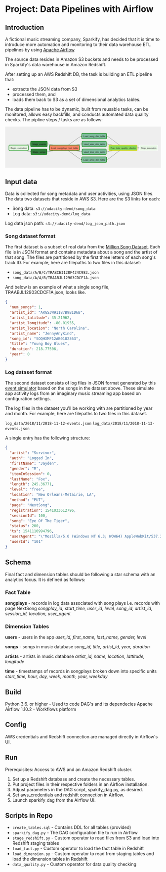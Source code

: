 # Project: Data Pipelines with Airflow

## Introduction

A fictional music streaming company, Sparkify, has decided that it is time to introduce more automation and monitoring to their data warehouse ETL pipelines by using [Apache Airflow](https://airflow.apache.org/).

The source data resides in Amazon S3 buckets and needs to be processed in Sparkify's data warehouse in Amazon Redshift.

After setting up an AWS Redshift DB, the task is building an ETL pipeline that:

- extracts the JSON data from S3
- processed them, and
- loads them back to S3 as a set of dimensional analytics tables.

The data pipeline has to be dynamic, built from reusable tasks, can be monitored, allows easy backfills, and conducts automated data quality checks. The pipline steps / tasks are as follows:

![pipeline graph view](DAG_graph_view.JPG)

## Input data

Data is collected for song metadata and user activities, using JSON files. The data  two datasets that reside in AWS S3. Here are the S3 links for each:

- Song data: `s3://udacity-dend/song_data`
- Log data: `s3://udacity-dend/log_data`

Log data json path: `s3://udacity-dend/log_json_path.json`

### Song dataset format

The first dataset is a subset of real data from the [Million Song Dataset](https://labrosa.ee.columbia.edu/millionsong/). Each file is in JSON format and contains metadata about a song and the artist of that song. The files are partitioned by the first three letters of each song's track ID. For example, here are filepaths to two files in this dataset:

- `song_data/A/B/C/TRABCEI128F424C983.json`
- `song_data/A/A/B/TRAABJL12903CDCF1A.json`

And below is an example of what a single song file, TRAABJL12903CDCF1A.json, looks like.

```json
{
  "num_songs": 1,
  "artist_id": "ARGSJW91187B9B1D6B",
  "artist_latitude": 35.21962,
  "artist_longitude": -80.01955,
  "artist_location": "North Carolina",
  "artist_name": "JennyAnyKind",
  "song_id": "SOQHXMF12AB0182363",
  "title": "Young Boy Blues",
  "duration": 218.77506,
  "year": 0
}
```

### Log dataset format

The second dataset consists of log files in JSON format generated by this [event simulator](https://github.com/Interana/eventsim) based on the songs in the dataset above. These simulate app activity logs from an imaginary music streaming app based on configuration settings.

The log files in the dataset you'll be working with are partitioned by year and month. For example, here are filepaths to two files in this dataset.

`log_data/2018/11/2018-11-12-events.json`
`log_data/2018/11/2018-11-13-events.json`

A single entry has the following structure:

```json
{
  "artist": "Survivor",
  "auth": "Logged In",
  "firstName": "Jayden",
  "gender": "M",
  "itemInSession": 0,
  "lastName": "Fox",
  "length": 245.36771,
  "level": "free",
  "location": "New Orleans-Metairie, LA",
  "method": "PUT",
  "page": "NextSong",
  "registration": 1541033612796,
  "sessionId": 100,
  "song": "Eye Of The Tiger",
  "status": 200,
  "ts": 1541110994796,
  "userAgent": "\"Mozilla/5.0 (Windows NT 6.3; WOW64) AppleWebKit/537.36 (KHTML, like Gecko) Chrome/36.0.1985.143 Safari/537.36\"",
  "userId": "101"
}
```

## Schema

Final fact and dimension tables should be following a star schema with an analytics focus. It is defined as follows:

### Fact Table

**songplays** - records in log data associated with song plays i.e. records with page NextSong
*songplay_id, start_time, user_id, level, song_id, artist_id, session_id, location, user_agent*

### Dimension Tables

**users** - users in the app
*user_id, first_name, last_name, gender, level*

**songs** - songs in music database
*song_id, title, artist_id, year, duration*

**artists** - artists in music database
*artist_id, name, location, lattitude, longitude*

**time** - timestamps of records in songplays broken down into specific units
*start_time, hour, day, week, month, year, weekday*

## Build 

Python 3.6. or higher - Used to code DAG's and its dependecies
Apache Airflow 1.10.2 - Workflows platform

## Config

AWS credentials and Redshift connection are managed directly in Airflow's UI.

## Run

Prerequisites: Access to AWS and an Amazon Redshift cluster.

1. Set up a Redshift database and create the necessary tables.
2. Put project files in their respective folders in an Airflow installation.
3. Adjust parameters in the DAG script, spakify_dag.py, as desired.
4. Set aws_credentials and redshift connection in Airflow.
5. Launch sparkify_dag from the Airflow UI.

## Scripts in Repo

- `create_tables.sql` - Contains DDL for all tables (provided)
- `sparkify_dag.py` - The DAG configuration file to run in Airflow
- `stage_redshift.py` - Custom operator to read files from S3 and load into Redshift staging tables
- `load_fact.py` - Custom operator to load the fact table in Redshift
- `load_dimension.py` - Custom operator to read from staging tables and load the dimension tables in Redshift
- `data_quality.py` - Custom operator for data quality checking